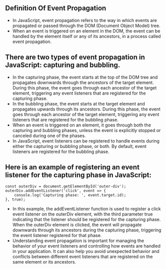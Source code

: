 ## Definition Of Event Propagation
- In JavaScript, event propagation refers to the way in which events are propagated or passed through the DOM (Document Object Model) tree.
- When an event is triggered on an element in the DOM, the event can be handled by the element itself or any of its ancestors, in a process called event propagation.

## There are two types of event propagation in JavaScript: capturing and bubbling.
- In the capturing phase, the event starts at the top of the DOM tree and propagates downwards through the ancestors of the target element. During this phase, the event goes through each ancestor of the target element, triggering any event listeners that are registered for the capturing phase.
- In the bubbling phase, the event starts at the target element and propagates upwards through its ancestors. During this phase, the event goes through each ancestor of the target element, triggering any event listeners that are registered for the bubbling phase.
- When an event is triggered on an element, it goes through both the capturing and bubbling phases, unless the event is explicitly stopped or canceled during one of the phases.
- In JavaScript, event listeners can be registered to handle events during either the capturing or bubbling phase, or both. By default, event listeners are registered for the bubbling phase.

## Here is an example of registering an event listener for the capturing phase in JavaScript:
```
const outerDiv = document.getElementById('outer-div');
outerDiv.addEventListener('click', event => {
    console.log('Capturing phase: ', event.target.id);
}, true);
```

- In this example, the addEventListener function is used to register a click event listener on the outerDiv element, with the third parameter true indicating that the listener should be registered for the capturing phase. When the outerDiv element is clicked, the event will propagate downwards through its ancestors during the capturing phase, triggering the event listener registered for that phase.
- Understanding event propagation is important for managing the behavior of your event listeners and controlling how events are handled in your application. It can also help you avoid unexpected behavior and conflicts between different event listeners that are registered on the same element or its ancestors.